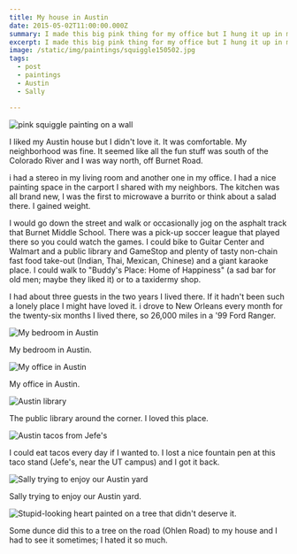 ```yaml
---
title: My house in Austin
date: 2015-05-02T11:00:00.000Z
summary: I made this big pink thing for my office but I hung it up in my apartment for a while. 
excerpt: I made this big pink thing for my office but I hung it up in my apartment for a while. 
image: /static/img/paintings/squiggle150502.jpg
tags:
  - post 
  - paintings
  - Austin
  - Sally

---
```


![pink squiggle painting on a wall](/static/img/paintings/squiggle150502.jpg "pink squiggle painting on a wall")

I liked my Austin house but I didn't love it. It was comfortable. My neighborhood was fine. It seemed like all the fun stuff was south of the Colorado River and I was way north, off Burnet Road.

i had a stereo in my living room and another one in my office. I had a nice painting space in the carport I shared with my neighbors. The kitchen was all brand new, I was the first to microwave a burrito or think about a salad there. I gained weight. 

I would go down the street and walk or occasionally jog on the asphalt track that Burnet Middle School. There was a pick-up soccer league that played there so you could watch the games. I could bike to Guitar Center and Walmart and a public library and GameStop and plenty of tasty non-chain fast food take-out (Indian, Thai, Mexican, Chinese) and a giant karaoke place. I could walk to "Buddy's Place: Home of Happiness" (a sad bar for old men; maybe they liked it) or to a taxidermy shop.

I had about three guests in the two years I lived there. If it hadn't been such a lonely place I might have loved it. i drove to New Orleans every month for the twenty-six months I lived there, so 26,000 miles in a '99 Ford Ranger.

![My bedroom in Austin](/static/img/timeline/austin-my-bedroom.jpg "My bedroom in Austin")
<figcaption>My bedroom in Austin.</figcaption>

![My office in Austin](/static/img/timeline/austin-my-office.jpg "My office in Austin")
<figcaption>My office in Austin.</figcaption>

![Austin library](/static/img/timeline/austin-library.jpg "Austin library")
<figcaption>The public library around the corner. I loved this place.</figcaption>

![Austin tacos from Jefe's](/static/img/timeline/austin-tacos.jpg "Austin tacos from Jefe's")
<figcaption>I could eat tacos every day if I wanted to. I lost a nice fountain pen at this taco stand (Jefe's, near the UT campus) and I got it back.</figcaption>

![Sally trying to enjoy our Austin yard](/static/img/timeline/austin-sally-in-leaves.jpg "[Sally trying to enjoy our Austin yard")
<figcaption>Sally trying to enjoy our Austin yard.</figcaption>

![Stupid-looking heart painted on a tree that didn't deserve it.](/static/img/timeline/austin-the-treeheart.jpg "[tupid-looking heart painted on a tree that didn't deserve it.")
<figcaption>Some dunce did this to a tree on the road (Ohlen Road) to my house and I had to see it sometimes; I hated it so much.</figcaption>
	
